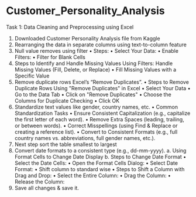 # Customer_Personality_Analysis
Task 1: Data Cleaning and Preprocessing using Excel
1.	Downloaded Customer Personality Analysis file from Kaggle
2.	Rearranging the data in separate columns using text-to-column feature
3.	Null value removes using filter
•	Steps:
•	Select Your Data:
•	Enable Filters:
•	Filter for Blank Cells
4.	Steps to Identify and Handle Missing Values Using Filters:
 Handle Missing Values (Fill, Delete, or Replace)
•	Fill Missing Values with a Specific Value
5. Remove duplicate rows Excel’s “Remove Duplicates”.
•	Steps to Remove Duplicate Rows Using "Remove Duplicates" in Excel
•	Select Your Data
•	Go to the Data Tab
•	Click on "Remove Duplicates"
•	Choose the Columns for Duplicate Checking
•	Click OK
6. Standardize text values like gender, country names, etc.
•	Common Standardization Tasks
•	Ensure Consistent Capitalization (e.g., capitalize the first letter of each word).
•	Remove Extra Spaces (leading, trailing, or between words).
•	Correct Misspellings (using Find & Replace or creating a reference list).
•	Convert to Consistent Formats (e.g., full country names vs. abbreviations, full gender names, etc.).
7.	Next step sort the table smallest to largest
8.	Convert date formats to a consistent type (e.g., dd-mm-yyyy).
a.	Using Format Cells to Change Date Display
b.	Steps to Change Date Format
•	Select the Date Cells:
•	Open the Format Cells Dialog:
•	Select Date Format:
•	Shift column to standard wise
•	Steps to Shift a Column with Drag and Drop:
•	Select the Entire Column:
•	Drag the Column:
•	Release the Column:
9.	Save all changes & save it.
